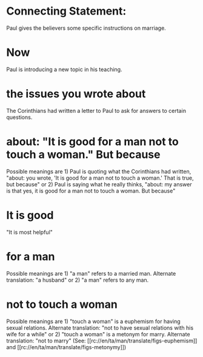 # Connecting Statement:

Paul gives the believers some specific instructions on marriage.

# Now

Paul is introducing a new topic in his teaching.

# the issues you wrote about

The Corinthians had written a letter to Paul to ask for answers to certain questions.

# about: "It is good for a man not to touch a woman." But because

Possible meanings are 1) Paul is quoting what the Corinthians had written, "about: you wrote, 'It is good for a man not to touch a woman.' That is true, but because" or 2) Paul is saying what he really thinks, "about: my answer is that yes, it is good for a man not to touch a woman. But because"

# It is good

"It is most helpful"

# for a man

Possible meanings are 1) "a man" refers to a married man. Alternate translation: "a husband" or 2) "a man" refers to any man.

# not to touch a woman

Possible meanings are 1) "touch a woman" is a euphemism for having sexual relations. Alternate translation: "not to have sexual relations with his wife for a while" or 2) "touch a woman" is a metonym for marry. Alternate translation: "not to marry" (See: [[rc://en/ta/man/translate/figs-euphemism]] and [[rc://en/ta/man/translate/figs-metonymy]])

